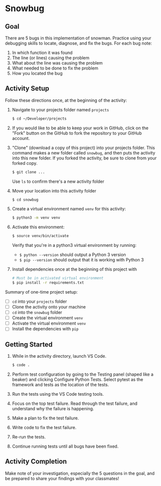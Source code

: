 # Snowbug

## Goal

There are 5 bugs in this implementation of snowman. Practice using your debugging skills to locate, diagnose, and fix the bugs. For each bug note:

1. In which function it was found
1. The line (or lines) causing the problem
1. What about the line was causing the problem
1. What needed to be done to fix the problem
1. How you located the bug
   
## Activity Setup

Follow these directions once, at the beginning of the activity:

1. Navigate to your projects folder named `projects`

   ```bash
   $ cd ~/Developer/projects
   ```

1. If you would like to be able to keep your work in GitHub, click on the "Fork" button on the GitHub to fork the repository to your GitHub account.  

1. "Clone" (download a copy of this project) into your projects folder. This command makes a new folder called `snowbug`, and then puts the activity into this new folder.  If you forked the activity, be sure to clone from your forked copy.

   ```bash
   $ git clone ...
   ```

   Use `ls` to confirm there's a new activity folder

1. Move your location into this activity folder

   ```bash
   $ cd snowbug
   ```

1. Create a virtual environment named `venv` for this activity:

   ```bash
   $ python3 -m venv venv
   ```

1. Activate this environment:

   ```bash
   $ source venv/bin/activate
   ```

   Verify that you're in a python3 virtual environment by running:

   - `$ python --version` should output a Python 3 version
   - `$ pip --version` should output that it is working with Python 3

1. Install dependencies once at the beginning of this project with

   ```bash
   # Must be in activated virtual environment
   $ pip install -r requirements.txt
   ```

Summary of one-time project setup:

- [ ] `cd` into your `projects` folder
- [ ] Clone the activity onto your machine
- [ ] `cd` into the `snowbug` folder
- [ ] Create the virtual environment `venv`
- [ ] Activate the virtual environment `venv`
- [ ] Install the dependencies with `pip`

## Getting Started

1. While in the activity directory, launch VS Code.

   ```bash
   $ code .
   ```

1. Perform test configuration by going to the Testing panel (shaped like a beaker) and clicking Configure Python Tests. Select pytest as the framework and tests as the location of the tests.

1. Run the tests using the VS Code testing tools.

1. Focus on the top test failure. Read through the test failure, and understand why the failure is happening.

1. Make a plan to fix the test failure.

1. Write code to fix the test failure.

1. Re-run the tests.

1. Continue running tests until all bugs have been fixed.

## Activity Completion

Make note of your investigation, especially the 5 questions in the goal, and be prepared to share your findings with your classmates!